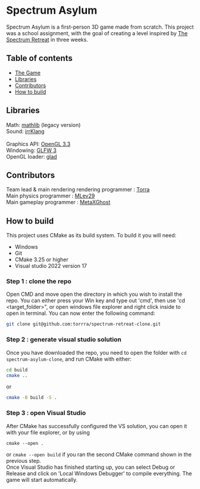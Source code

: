 # Spectrum Asylum

Spectrum Asylum is a first-person 3D game made from scratch. This project was a school assignment, with the goal of creating a level inspired by [The Spectrum Retreat](https://store.steampowered.com/app/763250/The_Spectrum_Retreat/) in three weeks.

## Table of contents
* [The Game]()
* [Libraries](https://github.com/torrra/spectrum-retreat-clone?tab=readme-ov-file#libraries)
* [Contributors](https://github.com/torrra/spectrum-retreat-clone?tab=readme-ov-file#contributors)
* [How to build](https://github.com/torrra/spectrum-retreat-clone?tab=readme-ov-file#how-to-build)

## Libraries

Math: [mathlib](https://github.com/torrra/mathlib) (legacy version)  
Sound: [irrKlang](https://www.ambiera.com/irrklang/)  
<br>
Graphics API: [OpenGL 3.3](https://www.opengl.org/)  
Windowing: [GLFW 3](https://www.glfw.org/)  
OpenGL loader: [glad](https://glad.dav1d.de/)


## Contributors

Team lead & main rendering rendering programmer : [Torra](https://github.com/torrra)  
Main physics programmer : [MLev29](https://github.com/MLev29)  
Main gameplay programmer : [MetaXGhost](https://github.com/MetaXGhost)

## How to build

This project uses CMake as its build system. To build it you will need:  
* Windows
* Git
* CMake 3.25 or higher
* Visual studio 2022 version 17

### Step 1 : clone the repo

Open CMD and move open the directory in which you wish to install the repo. You can either press your Win key and type out 'cmd', then use 'cd <target_folder>", or open windows file explorer and right click inside to open in terminal. You can now enter the following command:

```bash
git clone git@github.com:torrra/spectrum-retreat-clone.git
```

### Step 2 : generate visual studio solution

Once you have downloaded the repo, you need to open the folder with `cd spectrum-asylum-clone`, and run CMake with either:

```bash
cd build
cmake ..
```

or

```bash
cmake -B build -S .
```

### Step 3 : open Visual Studio

After CMake has successfully configured the VS solution, you can open it with your file explorer, or by using 
```
cmake --open .
``` 
or ```cmake --open build``` if you ran the second CMake command shown in the previous step.  
Once Visual Studio has finished starting up, you can select Debug or Release and click on 'Local Windows Debugger' to compile everything. The game will start automatically.


